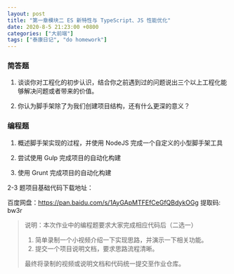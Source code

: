 ```yaml
---
layout: post
title: "第一章模块二 ES 新特性与 TypeScript、JS 性能优化"
date: 2020-8-5 21:23:00 +0800
categories: ["大前端"]
tags: ["泰康日记", "do homework"]
---
```


### 简答题
1. 谈谈你对工程化的初步认识，结合你之前遇到过的问题说出三个以上工程化能够解决问题或者带来的价值。

2. 你认为脚手架除了为我们创建项目结构，还有什么更深的意义？

### 编程题
1. 概述脚手架实现的过程，并使用 NodeJS 完成一个自定义的小型脚手架工具

2. 尝试使用 Gulp 完成项目的自动化构建

3. 使用 Grunt 完成项目的自动化构建



2-3 题项目基础代码下载地址：

百度网盘：https://pan.baidu.com/s/1AyGApMTFEfCeGfQBdykOGg 提取码: bw3r

> 说明：本次作业中的编程题要求大家完成相应代码后（二选一）
>
> 1.  简单录制一个小视频介绍一下实现思路，并演示一下相关功能。
> 2.  提交一个项目说明文档，要求思路流程清晰。
> 
>最终将录制的视频或说明文档和代码统一提交至作业仓库。
